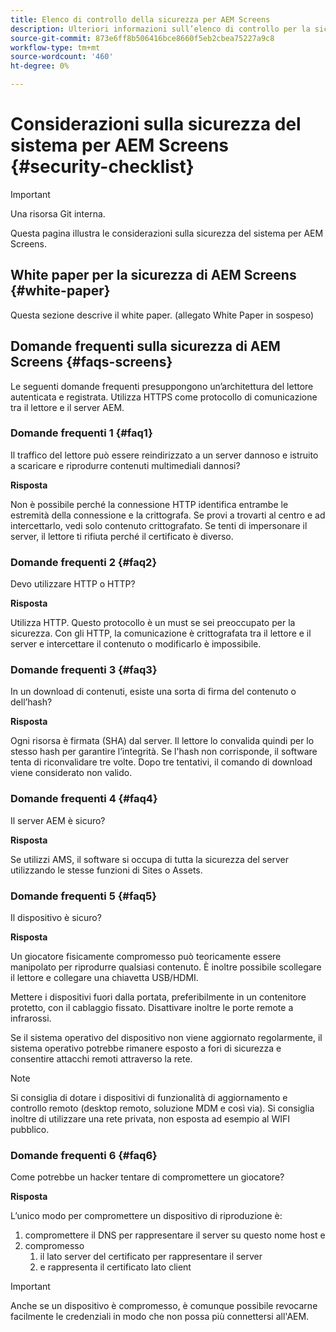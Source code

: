 ```yaml
---
title: Elenco di controllo della sicurezza per AEM Screens
description: Ulteriori informazioni sull’elenco di controllo per la sicurezza di AEM Screens.
source-git-commit: 873e6ff8b506416bce8660f5eb2cbea75227a9c8
workflow-type: tm+mt
source-wordcount: '460'
ht-degree: 0%

---
```



# Considerazioni sulla sicurezza del sistema per AEM Screens {#security-checklist}

>[!IMPORTANT]
>Una risorsa Git interna.

Questa pagina illustra le considerazioni sulla sicurezza del sistema per AEM Screens.


## White paper per la sicurezza di AEM Screens {#white-paper}

Questa sezione descrive il white paper. (allegato White Paper in sospeso)


## Domande frequenti sulla sicurezza di AEM Screens {#faqs-screens}

Le seguenti domande frequenti presuppongono un’architettura del lettore autenticata e registrata. Utilizza HTTPS come protocollo di comunicazione tra il lettore e il server AEM.

### Domande frequenti 1 {#faq1}

Il traffico del lettore può essere reindirizzato a un server dannoso e istruito a scaricare e riprodurre contenuti multimediali dannosi?

**Risposta**

Non è possibile perché la connessione HTTP identifica entrambe le estremità della connessione e la crittografa. Se provi a trovarti al centro e ad intercettarlo, vedi solo contenuto crittografato. Se tenti di impersonare il server, il lettore ti rifiuta perché il certificato è diverso.


### Domande frequenti 2 {#faq2}

Devo utilizzare HTTP o HTTP?

**Risposta**

Utilizza HTTP. Questo protocollo è un must se sei preoccupato per la sicurezza. Con gli HTTP, la comunicazione è crittografata tra il lettore e il server e intercettare il contenuto o modificarlo è impossibile.


### Domande frequenti 3 {#faq3}

In un download di contenuti, esiste una sorta di firma del contenuto o dell’hash?

**Risposta**

Ogni risorsa è firmata (SHA) dal server. Il lettore lo convalida quindi per lo stesso hash per garantire l’integrità.
Se l&#39;hash non corrisponde, il software tenta di riconvalidare tre volte. Dopo tre tentativi, il comando di download viene considerato non valido.


### Domande frequenti 4 {#faq4}

Il server AEM è sicuro?

**Risposta**

Se utilizzi AMS, il software si occupa di tutta la sicurezza del server utilizzando le stesse funzioni di Sites o Assets.


### Domande frequenti 5 {#faq5}

Il dispositivo è sicuro?

**Risposta**

Un giocatore fisicamente compromesso può teoricamente essere manipolato per riprodurre qualsiasi contenuto. È inoltre possibile scollegare il lettore e collegare una chiavetta USB/HDMI.

Mettere i dispositivi fuori dalla portata, preferibilmente in un contenitore protetto, con il cablaggio fissato. Disattivare inoltre le porte remote a infrarossi.

Se il sistema operativo del dispositivo non viene aggiornato regolarmente, il sistema operativo potrebbe rimanere esposto a fori di sicurezza e consentire attacchi remoti attraverso la rete.

>[!NOTE]
>
>Si consiglia di dotare i dispositivi di funzionalità di aggiornamento e controllo remoto (desktop remoto, soluzione MDM e così via). Si consiglia inoltre di utilizzare una rete privata, non esposta ad esempio al WIFI pubblico.


### Domande frequenti 6 {#faq6}

Come potrebbe un hacker tentare di compromettere un giocatore?

**Risposta**

L’unico modo per compromettere un dispositivo di riproduzione è:

1. compromettere il DNS per rappresentare il server su questo nome host e
1. compromesso
   1. il lato server del certificato per rappresentare il server
   1. e rappresenta il certificato lato client

>[!IMPORTANT]
>Anche se un dispositivo è compromesso, è comunque possibile revocarne facilmente le credenziali in modo che non possa più connettersi all&#39;AEM.





